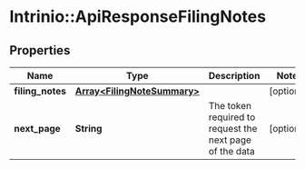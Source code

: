 # Intrinio::ApiResponseFilingNotes

## Properties
Name | Type | Description | Notes
------------ | ------------- | ------------- | -------------
**filing_notes** | [**Array&lt;FilingNoteSummary&gt;**](FilingNoteSummary.md) |  | [optional] 
**next_page** | **String** | The token required to request the next page of the data | [optional] 


